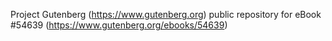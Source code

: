 Project Gutenberg (https://www.gutenberg.org) public repository for
eBook #54639 (https://www.gutenberg.org/ebooks/54639)
